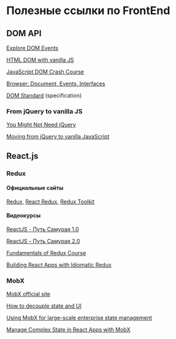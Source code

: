 # Полезные ссылки по FrontEnd

## DOM API

[Explore DOM Events](https://domevents.dev)

[HTML DOM with vanilla JS](https://htmldom.dev)

[JavaScript DOM Crash Course](https://www.youtube.com/playlist?list=PLillGF-RfqbYE6Ik_EuXA2iZFcE082B3s)

[Browser: Document, Events, Interfaces](https://javascript.info/ui)

[DOM Standard](https://dom.spec.whatwg.org) (specification)

### From jQuery to vanilla JS

[You Might Not Need jQuery](https://youmightnotneedjquery.com)

[Moving from jQuery to vanilla JavaScript](https://tobiasahlin.com/blog/move-from-jquery-to-vanilla-javascript/)

## React.js

### Redux

#### Официальные сайты

[Redux](https://redux.js.org),
[React Redux](https://react-redux.js.org),
[Redux Toolkit](https://redux-toolkit.js.org)

#### Видеокурсы

[ReactJS - Путь Самурая 1.0](https://www.youtube.com/playlist?list=PLcvhF2Wqh7DNVy1OCUpG3i5lyxyBWhGZ8)

[ReactJS - Путь Самурая 2.0](https://www.youtube.com/playlist?list=PLcvhF2Wqh7DM3z1XqMw0kPuxpbyMo3HvN)

[Fundamentals of Redux Course](https://egghead.io/courses/fundamentals-of-redux-course-from-dan-abramov-bd5cc867)

[Building React Apps with Idiomatic Redux](https://egghead.io/courses/building-react-applications-with-idiomatic-redux)

### MobX

[MobX official site](https://mobx.js.org/README.html)

[How to decouple state and UI](https://hackernoon.com/how-to-decouple-state-and-ui-a-k-a-you-dont-need-componentwillmount-cc90b787aa37)

[Using MobX for large-scale enterprise state management](https://blog.logrocket.com/using-mobx-for-large-scale-enterprise-state-management/)

[Manage Complex State in React Apps with MobX](https://egghead.io/courses/manage-complex-state-in-react-apps-with-mobx)
